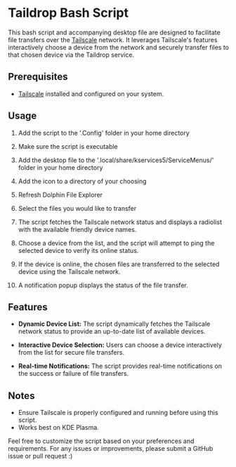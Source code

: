 # Taildrop Bash Script

This bash script and accompanying desktop file are designed to facilitate file transfers over the [Tailscale](https://tailscale.com/) network. It leverages Tailscale's features interactively choose a device from the network and securely transfer files to that chosen device via the Taildrop service.

## Prerequisites

- [Tailscale](https://tailscale.com/download/linux) installed and configured on your system.

## Usage

1. Add the script to the '.Config' folder in your home directory

2. Make sure the script is executable

3. Add the desktop file to the '.local/share/kservices5/ServiceMenus/' folder in your home directory

4. Add the icon to a directory of your choosing

5. Refresh Dolphin File Explorer

6. Select the files you would like to transfer

7. The script fetches the Tailscale network status and displays a radiolist with the available friendly device names.

8. Choose a device from the list, and the script will attempt to ping the selected device to verify its online status.

9. If the device is online, the chosen files are transferred to the selected device using the Tailscale network.

10. A notification popup displays the status of the file transfer.

## Features

- **Dynamic Device List:** The script dynamically fetches the Tailscale network status to provide an up-to-date list of available devices.
  
- **Interactive Device Selection:** Users can choose a device interactively from the list for secure file transfers.

- **Real-time Notifications:** The script provides real-time notifications on the success or failure of file transfers.

## Notes

- Ensure Tailscale is properly configured and running before using this script.
- Works best on KDE Plasma.

Feel free to customize the script based on your preferences and requirements. For any issues or improvements, please submit a GitHub issue or pull request :)

